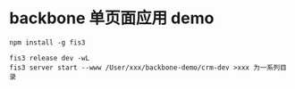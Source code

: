 # backbone 单页面应用 demo

```
npm install -g fis3

fis3 release dev -wL
fis3 server start --www /User/xxx/backbone-demo/crm-dev >xxx 为一系列目录
```